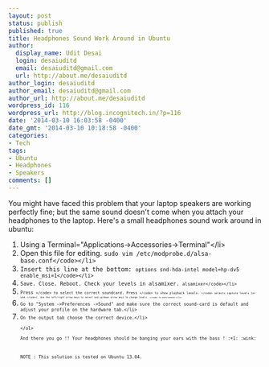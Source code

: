 ```yaml
---
layout: post
status: publish
published: true
title: Headphones Sound Work Around in Ubuntu
author:
  display_name: Udit Desai
  login: desaiuditd
  email: desaiuditd@gmail.com
  url: http://about.me/desaiuditd
author_login: desaiuditd
author_email: desaiuditd@gmail.com
author_url: http://about.me/desaiuditd
wordpress_id: 116
wordpress_url: http://blog.incognitech.in/?p=116
date: '2014-03-10 16:03:58 -0400'
date_gmt: '2014-03-10 10:18:58 -0400'
categories:
- Tech
tags:
- Ubuntu
- Headphones
- Speakers
comments: []
---
```

<p>You might have faced this problem that your laptop speakers are working perfectly fine; but the same sound doesn't come when you attach your headphones to the laptop. Here's a small headphones sound work around in ubuntu:</p>
<ol>
<li>Using a Terminal="Applications->Accessories->Terminal"<&#47;li>
<li>Open this file for editing. <code>sudo vim &#47;etc&#47;modprobe.d&#47;alsa-base.conf<&#47;code><&#47;li>
<li>Insert this line at the bottom: <code>options snd-hda-intel model=hp-dv5 enable_msi=1<&#47;code><&#47;li>
<li>Save. Close. Reboot. Check your levels in alsamixer. <code>alsamixer<&#47;code><&#47;li>
<li>Press <code><F6><&#47;code> to select the correct soundcard. Press <code><F3><&#47;code> to show playback levels. <code><F4><&#47;code> selects capture levels [or use <code><Tab><&#47;code>]. Use the left&#47;right arrow keys to select and up&#47;down arrow keys to change levels. <code><M><&#47;code> to mute&#47;unmute.<&#47;li>
<li>Go to "System ->Preferences ->Sound" and make sure the correct sound-card is default and adjust your profile on the hardware tab.<&#47;li>
<li>On the output tab choose the correct device.<&#47;li><br />
<&#47;ol><br />
And there you go !! Your headphones should be banging your ears with the bass ! :+1: :wink:</p>
<p>NOTE : This solution is tested on Ubuntu 13.04.</p>

